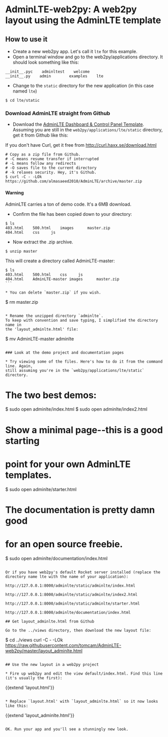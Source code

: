 # AdminLTE-web2py: A web2py layout using the AdminLTE template


## How to use it

* Create a new web2py app. Let's call it `lte` for this example.
* Open a terminal window and go to the web2py/applications directory. It should look something like this:

````
__init__.pyc    adminltest    welcome
__init__.py    admin        examples    lte
````

* Change to the `static` directory for the new application (in this case named `lte`)

````
$ cd lte/static
````

### Download AdminLTE straight from Github

* Download the [AdminLTE Dashboard & Control Panel Template](http://almsaeedstudio.com/preview). Assuming
you are still in the `web2py/applications/lte/static` directory, get it from Github like this:

If you don't have Curl, get it free from http://curl.haxx.se/download.html

````
# Copy as a zip file from Github.
# -C means resume transfer if interrupted
# -L means follow any redirects
# -O saves file to the current directory
# -k relaxes security. Hey, it's Github.
$ curl -C - -LOk https://github.com/almasaeed2010/AdminLTE/archive/master.zip
````

#### Warning
AdminLTE carries a ton of demo code. It's a 6MB download. 

* Confirm the file has been copied down to your directory:

````
$ ls
403.html	500.html	images		master.zip
404.html	css		js
````

* Now extract the .zip archive. 


````
$ unzip master
````

This will create a directory called AdminLTE-master:

````
$ ls
403.html	500.html	css		js
404.html	AdminLTE-master	images		master.zip
```

* You can delete `master.zip` if you wish.

````
$ rm master.zip
````

* Rename the unzipped directory `adminlte`. 
To keep with convention and save typing, I simplified the directory name in 
the 'layout_adminlte.html' file:

````
$ mv AdminLTE-master adminlte
````

### Look at the demo project and documentation pages

* Try viewing some of the files. Here's how to do it from the command line. Again, 
still assuming you're in the `web2py/applications/lte/static` directory.

````
# The two best demos:
$ sudo open adminlte/index.html
$ sudo open adminlte/index2.html

# Show a minimal page--this is a good starting
# point for your own AdminLTE templates.
$ sudo open adminlte/starter.html

# The documentation is pretty damn good
# for an open source freebie.
$ sudo open adminlte/documentation/index.html
````

Or if you have web2py's default Rocket server installed (replace the directory name lte with the name of your application):

http://127.0.0.1:8000/adminlte/static/adminlte/index.html

http://127.0.0.1:8000/adminlte/static/adminlte/index2.html

http://127.0.0.1:8000/adminlte/static/adminlte/starter.html

http://127.0.0.1:8000/adminlte/documentation/index.html

## Get layout_adminlte.html from Github

Go to the ../views directory, then download the new layout file:

````
$ cd ../views
curl -C - -LOk  https://raw.githubusercontent.com/tomcam/AdminLTE-web2py/master/layout_adminlte.html
````

## Use the new layout in a web2py project

* Fire up web2py and edit the view default/index.html. Find this line (it's usually the first):

````
{{extend 'layout.html'}}
````

* Replace `layout.html' with `layout_adminlte.html` so it now looks like this:

````
{{extend 'layout_adminlte.html'}}
````

OK. Run your app and you'll see a stunningly new look.



